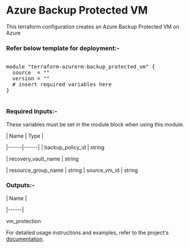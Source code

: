 
# Azure Backup Protected VM


This terraform configuration creates an Azure Backup Protected VM on Azure

### Refer below template for deployment:-


<pre>

module "terraform-azurerm-backup_protected_vm" {
  source  = ""
  version = ""
  # insert required variables here
}

</pre>


### Required Inputs:-


These variables must be set in the module block when using this module.


| Name | Type |

|------|------|
| backup_policy_id    | string

| recovery_vault_name | string

| resource_group_name | string
| source_vm_id          | string


### Outputs:-


| Name |

|------|

vm_protection


For detailed usage instructions and examples, refer to the project's [documentation](https://registry.terraform.io/providers/hashicorp/azurerm/latest/docs/resources/backup_protected_vm).
